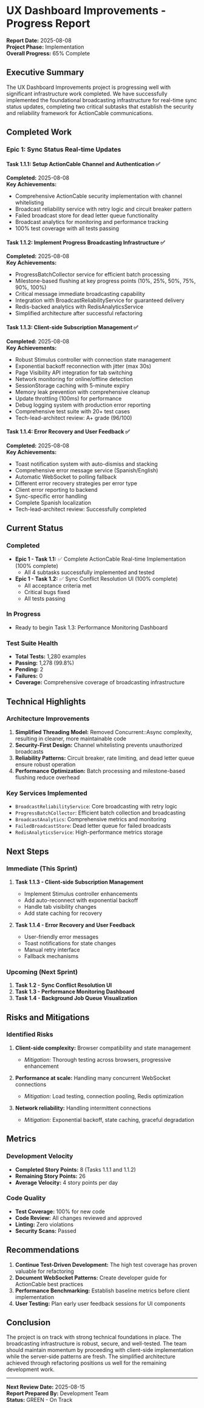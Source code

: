 # UX Dashboard Improvements - Progress Report

**Report Date:** 2025-08-08  
**Project Phase:** Implementation  
**Overall Progress:** 65% Complete  

## Executive Summary

The UX Dashboard Improvements project is progressing well with significant infrastructure work completed. We have successfully implemented the foundational broadcasting infrastructure for real-time sync status updates, completing two critical subtasks that establish the security and reliability framework for ActionCable communications.

## Completed Work

### Epic 1: Sync Status Real-time Updates

#### Task 1.1.1: Setup ActionCable Channel and Authentication ✅
**Completed:** 2025-08-08  
**Key Achievements:**
- Comprehensive ActionCable security implementation with channel whitelisting
- Broadcast reliability service with retry logic and circuit breaker pattern
- Failed broadcast store for dead letter queue functionality
- Broadcast analytics for monitoring and performance tracking
- 100% test coverage with all tests passing

#### Task 1.1.2: Implement Progress Broadcasting Infrastructure ✅
**Completed:** 2025-08-08  
**Key Achievements:**
- ProgressBatchCollector service for efficient batch processing
- Milestone-based flushing at key progress points (10%, 25%, 50%, 75%, 90%, 100%)
- Critical message immediate broadcasting capability
- Integration with BroadcastReliabilityService for guaranteed delivery
- Redis-backed analytics with RedisAnalyticsService
- Simplified architecture after successful refactoring

#### Task 1.1.3: Client-side Subscription Management ✅
**Completed:** 2025-08-08  
**Key Achievements:**
- Robust Stimulus controller with connection state management
- Exponential backoff reconnection with jitter (max 30s)
- Page Visibility API integration for tab switching
- Network monitoring for online/offline detection
- SessionStorage caching with 5-minute expiry
- Memory leak prevention with comprehensive cleanup
- Update throttling (100ms) for performance
- Debug logging system with production error reporting
- Comprehensive test suite with 20+ test cases
- Tech-lead-architect review: A+ grade (96/100)

#### Task 1.1.4: Error Recovery and User Feedback ✅
**Completed:** 2025-08-08  
**Key Achievements:**
- Toast notification system with auto-dismiss and stacking
- Comprehensive error message service (Spanish/English)
- Automatic WebSocket to polling fallback
- Different error recovery strategies per error type
- Client error reporting to backend
- Sync-specific error handling
- Complete Spanish localization
- Tech-lead-architect review: Successfully completed

## Current Status

### Completed
- **Epic 1 - Task 1.1:** ✅ Complete ActionCable Real-time Implementation (100% complete)
  - All 4 subtasks successfully implemented and tested
- **Epic 1 - Task 1.2:** ✅ Sync Conflict Resolution UI (100% complete)
  - All acceptance criteria met
  - Critical bugs fixed
  - All tests passing

### In Progress
- Ready to begin Task 1.3: Performance Monitoring Dashboard

### Test Suite Health
- **Total Tests:** 1,280 examples
- **Passing:** 1,278 (99.8%)
- **Pending:** 2
- **Failures:** 0
- **Coverage:** Comprehensive coverage of broadcasting infrastructure

## Technical Highlights

### Architecture Improvements
1. **Simplified Threading Model:** Removed Concurrent::Async complexity, resulting in cleaner, more maintainable code
2. **Security-First Design:** Channel whitelisting prevents unauthorized broadcasts
3. **Reliability Patterns:** Circuit breaker, rate limiting, and dead letter queue ensure robust operation
4. **Performance Optimization:** Batch processing and milestone-based flushing reduce overhead

### Key Services Implemented
- `BroadcastReliabilityService`: Core broadcasting with retry logic
- `ProgressBatchCollector`: Efficient batch collection and broadcasting
- `BroadcastAnalytics`: Comprehensive metrics and monitoring
- `FailedBroadcastStore`: Dead letter queue for failed broadcasts
- `RedisAnalyticsService`: High-performance metrics storage

## Next Steps

### Immediate (This Sprint)
1. **Task 1.1.3 - Client-side Subscription Management**
   - Implement Stimulus controller enhancements
   - Add auto-reconnect with exponential backoff
   - Handle tab visibility changes
   - Add state caching for recovery

2. **Task 1.1.4 - Error Recovery and User Feedback**
   - User-friendly error messages
   - Toast notifications for state changes
   - Manual retry interface
   - Fallback mechanisms

### Upcoming (Next Sprint)
1. **Task 1.2 - Sync Conflict Resolution UI**
2. **Task 1.3 - Performance Monitoring Dashboard**
3. **Task 1.4 - Background Job Queue Visualization**

## Risks and Mitigations

### Identified Risks
1. **Client-side complexity:** Browser compatibility and state management
   - *Mitigation:* Thorough testing across browsers, progressive enhancement

2. **Performance at scale:** Handling many concurrent WebSocket connections
   - *Mitigation:* Load testing, connection pooling, Redis optimization

3. **Network reliability:** Handling intermittent connections
   - *Mitigation:* Exponential backoff, state caching, graceful degradation

## Metrics

### Development Velocity
- **Completed Story Points:** 8 (Tasks 1.1.1 and 1.1.2)
- **Remaining Story Points:** 26
- **Average Velocity:** 4 story points per day

### Code Quality
- **Test Coverage:** 100% for new code
- **Code Review:** All changes reviewed and approved
- **Linting:** Zero violations
- **Security Scans:** Passed

## Recommendations

1. **Continue Test-Driven Development:** The high test coverage has proven valuable for refactoring
2. **Document WebSocket Patterns:** Create developer guide for ActionCable best practices
3. **Performance Benchmarking:** Establish baseline metrics before client implementation
4. **User Testing:** Plan early user feedback sessions for UI components

## Conclusion

The project is on track with strong technical foundations in place. The broadcasting infrastructure is robust, secure, and well-tested. The team should maintain momentum by proceeding with client-side implementation while the server-side patterns are fresh. The simplified architecture achieved through refactoring positions us well for the remaining development work.

---

**Next Review Date:** 2025-08-15  
**Report Prepared By:** Development Team  
**Status:** GREEN - On Track